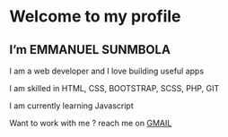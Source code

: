 <h1>Welcome to my profile</h1>
<h2> I’m EMMANUEL SUNMBOLA </h2>

<p> I am a web developer and I love building useful apps </p> 
<p>I am skilled in HTML, CSS, BOOTSTRAP, SCSS, PHP, GIT</p>
<p>I am currently learning Javascript</p>
<p> Want to work with me ? reach me on <a href="mailto:adedayoemmanuel729@gmail.com">GMAIL</a> </p>
<!---
EMMANUEL-SUNMBOLA/EMMANUEL-SUNMBOLA is a ✨ special ✨ repository because its `README.md` (this file) appears on your GitHub profile.
You can click the Preview link to take a look at your changes.
--->

